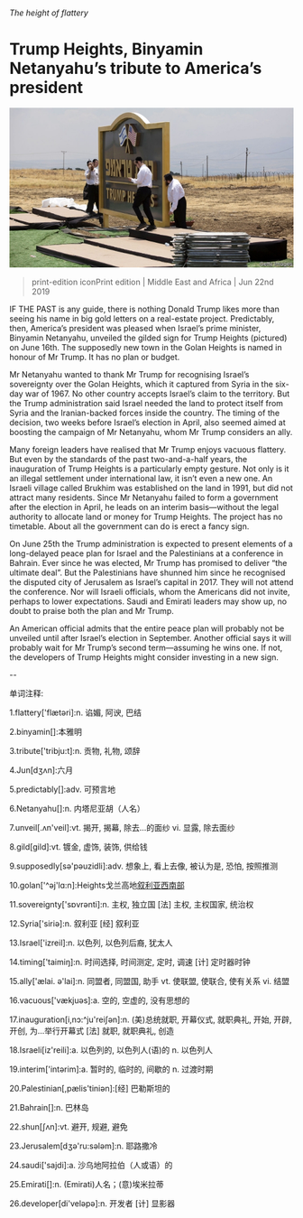 ###### The height of flattery

# Trump Heights, Binyamin Netanyahu’s tribute to America’s president 

![image](images/20190622_MAP002_0.jpg) 

> print-edition iconPrint edition | Middle East and Africa | Jun 22nd 2019 

IF THE PAST is any guide, there is nothing Donald Trump likes more than seeing his name in big gold letters on a real-estate project. Predictably, then, America’s president was pleased when Israel’s prime minister, Binyamin Netanyahu, unveiled the gilded sign for Trump Heights (pictured) on June 16th. The supposedly new town in the Golan Heights is named in honour of Mr Trump. It has no plan or budget. 

Mr Netanyahu wanted to thank Mr Trump for recognising Israel’s sovereignty over the Golan Heights, which it captured from Syria in the six-day war of 1967. No other country accepts Israel’s claim to the territory. But the Trump administration said Israel needed the land to protect itself from Syria and the Iranian-backed forces inside the country. The timing of the decision, two weeks before Israel’s election in April, also seemed aimed at boosting the campaign of Mr Netanyahu, whom Mr Trump considers an ally. 

Many foreign leaders have realised that Mr Trump enjoys vacuous flattery. But even by the standards of the past two-and-a-half years, the inauguration of Trump Heights is a particularly empty gesture. Not only is it an illegal settlement under international law, it isn’t even a new one. An Israeli village called Brukhim was established on the land in 1991, but did not attract many residents. Since Mr Netanyahu failed to form a government after the election in April, he leads on an interim basis—without the legal authority to allocate land or money for Trump Heights. The project has no timetable. About all the government can do is erect a fancy sign. 

On June 25th the Trump administration is expected to present elements of a long-delayed peace plan for Israel and the Palestinians at a conference in Bahrain. Ever since he was elected, Mr Trump has promised to deliver “the ultimate deal”. But the Palestinians have shunned him since he recognised the disputed city of Jerusalem as Israel’s capital in 2017. They will not attend the conference. Nor will Israeli officials, whom the Americans did not invite, perhaps to lower expectations. Saudi and Emirati leaders may show up, no doubt to praise both the plan and Mr Trump. 

An American official admits that the entire peace plan will probably not be unveiled until after Israel’s election in September. Another official says it will probably wait for Mr Trump’s second term—assuming he wins one. If not, the developers of Trump Heights might consider investing in a new sign. 

-- 

 单词注释:

1.flattery['flætәri]:n. 谄媚, 阿谀, 巴结 

2.binyamin[]:本雅明 

3.tribute['tribju:t]:n. 贡物, 礼物, 颂辞 

4.Jun[dʒʌn]:六月 

5.predictably[]:adv. 可预言地 

6.Netanyahu[]:n. 内塔尼亚胡（人名） 

7.unveil[.ʌn'veil]:vt. 揭开, 揭幕, 除去...的面纱 vi. 显露, 除去面纱 

8.gild[gild]:vt. 镀金, 虚饰, 装饰, 供给钱 

9.supposedly[sә'pәuzidli]:adv. 想象上, 看上去像, 被认为是, 恐怕, 按照推测 

10.golan['^әj'lɑ:n]:Heights戈兰高地[叙利亚西南部](1967年被以色列占领) 

11.sovereignty['sɒvrәnti]:n. 主权, 独立国 [法] 主权, 主权国家, 统治权 

12.Syria['siriә]:n. 叙利亚 [经] 叙利亚 

13.Israel['izreil]:n. 以色列, 以色列后裔, 犹太人 

14.timing['taimiŋ]:n. 时间选择, 时间测定, 定时, 调速 [计] 定时器时钟 

15.ally['ælai. ә'lai]:n. 同盟者, 同盟国, 助手 vt. 使联盟, 使联合, 使有关系 vi. 结盟 

16.vacuous['vækjuәs]:a. 空的, 空虚的, 没有思想的 

17.inauguration[i,nɔ:^ju'reiʃәn]:n. (美)总统就职, 开幕仪式, 就职典礼, 开始, 开辟, 开创, 为...举行开幕式 [法] 就职, 就职典礼, 创造 

18.Israeli[iz'reili]:a. 以色列的, 以色列人(语)的 n. 以色列人 

19.interim['intәrim]:a. 暂时的, 临时的, 间歇的 n. 过渡时期 

20.Palestinian[,pælis'tiniәn]:[经] 巴勒斯坦的 

21.Bahrain[]:n. 巴林岛 

22.shun[ʃʌn]:vt. 避开, 规避, 避免 

23.Jerusalem[dʒә'ru:sәlәm]:n. 耶路撒冷 

24.saudi['sajdi]:a. 沙乌地阿拉伯（人或语）的 

25.Emirati[]:n. (Emirati)人名；(意)埃米拉蒂 

26.developer[di'velәpә]:n. 开发者 [计] 显影器 

